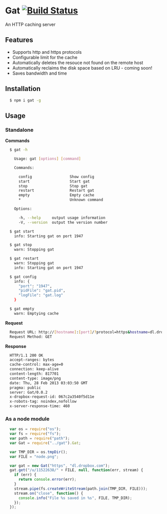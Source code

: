 # Gat [![Build Status](https://travis-ci.org/vishr/gat.png?branch=master)](https://travis-ci.org/vishr/gat)

An HTTP caching server

## Features
* Supports http and https protocols
* Configurable limit for the cache
* Automatically deletes the resouce not found on the remote host
* Automatically reclaims the disk space based on LRU - coming soon!
* Saves bandwidth and time

## Installation
```sh
  $ npm i gat -g
```

## Usage

### Standalone
**Commands**
```sh
  $ gat -h

    Usage: gat [options] [command]

    Commands:

      config                 Show config
      start                  Start gat
      stop                   Stop gat
      restart                Restart gat
      empty                  Empty cache
      *                      Unknown command

    Options:

      -h, --help     output usage information
      -V, --version  output the version number

  $ gat start
    info: Starting gat on port 1947

  $ gat stop
    warn: Stopping gat

  $ gat restart
    warn: Stopping gat
    info: Starting gat on port 1947

  $ gat config
    info: {
      "port": "1947",
      "pidFile": "gat.pid",
      "logFile": "gat.log"
    }

  $ gat empty
    warn: Emptying cache
```
**Request**
```sh
  Request URL: http://[hostname]:[port]/?protocol=https&hostname=dl.dropbox.com&resource=/u/11522638/node.png
  Request Method: GET
```
**Response**
```sh
  HTTP/1.1 200 OK
  accept-ranges: bytes
  cache-control: max-age=0
  connection: keep-alive
  content-length: 817701
  content-type: image/png
  date: Thu, 28 Feb 2013 03:03:50 GMT
  pragma: public
  server: Gat/0.0.2
  x-dropbox-request-id: 067c2a3540f5d11e
  x-robots-tag: noindex,nofollow
  x-server-response-time: 460
```

### As a node module
```js
  var os = require("os");
  var fs = require("fs");
  var path = require("path");
  var Gat = require("../gat").Gat;

  var TMP_DIR = os.tmpDir();
  var FILE = "node.png";

  var gat = new Gat("https", "dl.dropbox.com");
  gat.get("/u/11522638/" + FILE, null, function(err, stream) {
    if (err) {
      return console.error(err);
    }
    stream.pipe(fs.createWriteStream(path.join(TMP_DIR, FILE)));
    stream.on("close", function() {
      console.info("File %s saved in %s", FILE, TMP_DIR);
    });
  });
```